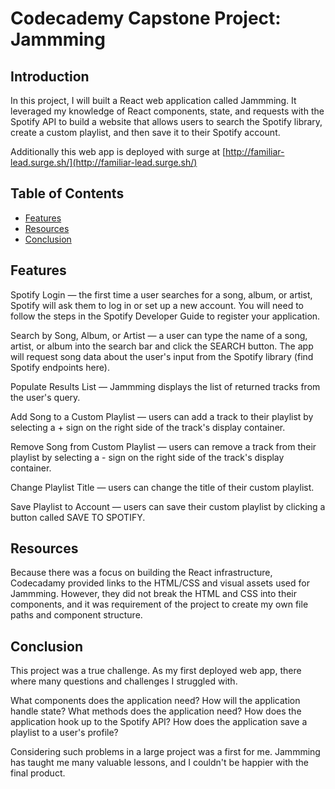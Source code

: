 # Codecademy Capstone Project: Jammming
## Introduction
In this project, I will built a React web application called Jammming. It leveraged my knowledge of React components, state, and requests with the Spotify API to build a website that allows users to search the Spotify library, create a custom playlist, and then save it to their Spotify account.

Additionally this web app is deployed with surge at [http://familiar-lead.surge.sh/](http://familiar-lead.surge.sh/)

## Table of Contents
* [Features](#features)
* [Resources](#resources)
* [Conclusion](#conclusion)

## Features
Spotify Login — the first time a user searches for a song, album, or artist, Spotify will ask them to log in or set up a new account. You will need to follow the steps in the Spotify Developer Guide to register your application.

Search by Song, Album, or Artist — a user can type the name of a song, artist, or album into the search bar and click the SEARCH button. The app will request song data about the user's input from the Spotify library (find Spotify endpoints here).

Populate Results List — Jammming displays the list of returned tracks from the user's query.

Add Song to a Custom Playlist — users can add a track to their playlist by selecting a + sign on the right side of the track's display container.

Remove Song from Custom Playlist — users can remove a track from their playlist by selecting a - sign on the right side of the track's display container.

Change Playlist Title — users can change the title of their custom playlist.

Save Playlist to Account — users can save their custom playlist by clicking a button called SAVE TO SPOTIFY.

## Resources
Because there was a focus on building the React infrastructure, Codecadamy provided links to the HTML/CSS and visual assets used for Jammming. However, they did not break the HTML and CSS into their components, and it was requirement of the project to create my own file paths and component structure.

## Conclusion
This project was a true challenge. As my first deployed web app, there where many questions and challenges I struggled with.

What components does the application need?
How will the application handle state?
What methods does the application need?
How does the application hook up to the Spotify API?
How does the application save a playlist to a user's profile?

Considering such problems in a large project was a first for me. Jammming has taught me many valuable lessons, and I couldn't be happier with the final product.

